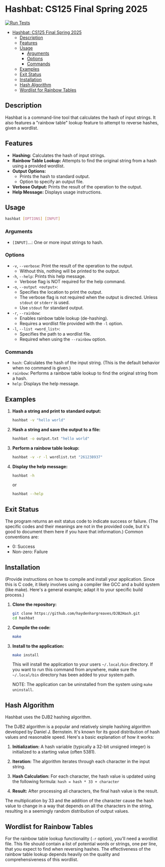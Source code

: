 # Hashbat: CS125 Final Spring 2025

[![Run Tests](https://github.com/haydenhargreaves/DJB2Hash/actions/workflows/run_tests.yml/badge.svg)](https://github.com/haydenhargreaves/DJB2Hash/actions/workflows/run_tests.yml)

<!--toc:start-->
- [Hashbat: CS125 Final Spring 2025](#hashbat-cs125-final-spring-2025)
  - [Description](#description)
  - [Features](#features)
  - [Usage](#usage)
    - [Arguments](#arguments)
    - [Options](#options)
    - [Commands](#commands)
  - [Examples](#examples)
  - [Exit Status](#exit-status)
  - [Installation](#installation)
  - [Hash Algorithm](#hash-algorithm)
  - [Wordlist for Rainbow Tables](#wordlist-for-rainbow-tables)
<!--toc:end-->

## Description

Hashbat is a command-line tool that calculates the hash of input strings. It also features a "rainbow table" lookup feature to attempt to reverse hashes, given a wordlist.

## Features

* **Hashing:** Calculates the hash of input strings.
* **Rainbow Table Lookup:** Attempts to find the original string from a hash using a provided wordlist.
* **Output Options:**
    * Prints the hash to standard output.
    * Option to specify an output file.
* **Verbose Output:** Prints the result of the operation to the output.
* **Help Message:** Displays usage instructions.

## Usage

```bash
hashbat [OPTIONS] [INPUT]
```

### Arguments

* `[INPUT]`...: One or more input strings to hash.

### Options

* `-v`, `--verbose`:  Print the result of the operation to the output.
    * Without this, nothing will be printed to the output.
* `-h`, `--help`:     Prints this help message.
    * Verbose flag is NOT required for the help command.
* `-o`, `--output <output>`:
    * Specifies the location to print the output.
    * The verbose flag is not required when the output is directed. Unless `stdout` or `stderr` is used.
    * Use `stdout` for standard output.
* `-r`, `--rainbow`:
    * Enables rainbow table lookup (de-hashing).
    * Requires a wordlist file provided with the `-l` option.
* `-l`, `--list <word_list>`:
    * Specifies the path to a wordlist file.
    * Required when using the `--rainbow` option.

### Commands

* `hash`:  Calculates the hash of the input string.  (This is the default behavior when no command is given.)
* `rainbow`: Performs a rainbow table lookup to find the original string from a hash.
* `help`: Displays the help message.

## Examples

1.  **Hash a string and print to standard output:**

    ```bash
    hashbat -v "hello world"
    ```

2.  **Hash a string and save the output to a file:**

    ```bash
    hashbat -o output.txt "hello world"
    ```

3.  **Perform a rainbow table lookup:**

    ```bash
    hashbat -v -r -l wordlist.txt "261238937"
    ```

4.  **Display the help message:**

    ```bash
    hashbat -h
    ```
    or
    ```bash
    hashbat --help
    ```

##  Exit Status

The program returns an exit status code to indicate success or failure.  (The specific codes and their meanings are not in the provided code, but it's good to document them here if you have that information.)  Common conventions are:
* 0: Success
* Non-zero: Failure

## Installation

(Provide instructions on how to compile and install your application.  Since this is C code, it likely involves using a compiler like GCC and a build system (like make).  Here's a general example; adapt it to your specific build process.)

1.  **Clone the repository:**

    ```bash
    git clone https://github.com/haydenhargreaves/DJB2Hash.git
    cd hashbat
    ```

2.  **Compile the code:**

    ```bash
    make
    ```

3.  **Install to the application:**

    ```bash
    make install
    ```

    This will install the application to your users `~/.local/bin` directory. If you want to run 
    this command from anywhere, make sure the `~/.local/bin` directory has been added to your 
    system path.

    NOTE: The application can be uninstalled from the system using `make uninstall`.


## Hash Algorithm

Hashbat uses the DJB2 hashing algorithm.

The DJB2 algorithm is a popular and relatively simple hashing algorithm developed by Daniel J. Bernstein. It's known for its good distribution of hash values and reasonable speed.  Here's a basic explanation of how it works:

1.  **Initialization:** A hash variable (typically a 32-bit unsigned integer) is initialized to a starting value (often 5381).

2.  **Iteration:** The algorithm iterates through each character in the input string.

3.  **Hash Calculation:** For each character, the hash value is updated using the following formula:
    `hash = hash * 33 + character`

4.  **Result:** After processing all characters, the final hash value is the result.

The multiplication by 33 and the addition of the character cause the hash value to change in a way that depends on all the characters in the string, resulting in a seemingly random distribution of output values.

## Wordlist for Rainbow Tables

For the rainbow table lookup functionality (`-r` option), you'll need a wordlist file. This file should contain a list of potential words or strings, one per line, that you expect to find when reversing hashes. The effectiveness of the rainbow table lookup depends heavily on the quality and comprehensiveness of this wordlist.
